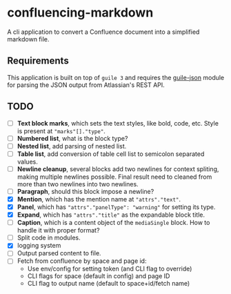 # confluencing-markdown

A cli application to convert a Confluence document into a simplified markdown file.

## Requirements

This application is built on top of `guile 3` and requires the
[guile-json](https://github.com/aconchillo/guile-json) module for parsing the JSON output from Atlassian's REST API.

## TODO

- [ ] **Text block marks**, which sets the text styles, like bold, code, etc. Style is present at `"marks"[]."type"`.
- [ ] **Numbered list**, what is the block type?
- [ ] **Nested list**, add parsing of nested list.
- [ ] **Table list**, add conversion of table cell list to semicolon separated values.
- [ ] **Newline cleanup**, several blocks add two newlines for context spliting, making multiple newlines possible.
  Final result need to cleaned from more than two newlines into two newlines.
- [ ] **Paragraph**, should this block impose a newline?
- [x] **Mention**, which has the mention name at `"attrs"."text"`.
- [x] **Panel**, which has `"attrs"."panelType": "warning"` for setting its type.
- [x] **Expand**, which has `"attrs"."title"` as the expandable block title.
- [ ] **Caption**, which is a content object of the `mediaSingle` block. How to handle it with proper format?
- [ ] Split code in modules.
- [x] logging system
- [ ] Output parsed content to file.
- [ ] Fetch from confluence by space and page id:
    - Use env/config for setting token (and CLI flag to override)
    - CLI flags for space (default in config) and page ID
    - CLI flag to output name (default to space+id/fetch name)
